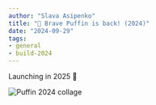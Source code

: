 ```yaml
---
author: "Slava Asipenko"
title: "🎉 Brave Puffin is back! (2024)"
date: "2024-09-29"
tags: 
- general
- build-2024
---
```


Launching in 2025 🚀

![Puffin 2024 collage](/img/puffin_2024_collage2.jpg)